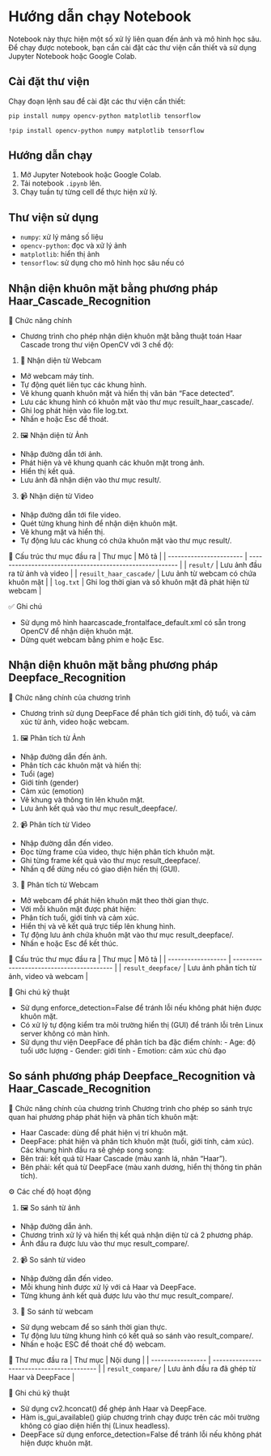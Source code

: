 # Hướng dẫn chạy Notebook

Notebook này thực hiện một số xử lý liên quan đến ảnh và mô hình học sâu. Để chạy được notebook, bạn cần cài đặt các thư viện cần thiết và sử dụng Jupyter Notebook hoặc Google Colab.

## Cài đặt thư viện

Chạy đoạn lệnh sau để cài đặt các thư viện cần thiết:

```bash
pip install numpy opencv-python matplotlib tensorflow
```

```hoặc trực tiếp từ Jupyter Notebook 
!pip install opencv-python numpy matplotlib tensorflow
```

## Hướng dẫn chạy

1. Mở Jupyter Notebook hoặc Google Colab.
2. Tải notebook `.ipynb` lên.
3. Chạy tuần tự từng cell để thực hiện xử lý.

## Thư viện sử dụng

- `numpy`: xử lý mảng số liệu
- `opencv-python`: đọc và xử lý ảnh
- `matplotlib`: hiển thị ảnh
- `tensorflow`: sử dụng cho mô hình học sâu nếu có


## Nhận diện khuôn mặt bằng phương pháp Haar_Cascade_Recognition

🧠 Chức năng chính
- Chương trình cho phép nhận diện khuôn mặt bằng thuật toán Haar Cascade trong thư viện OpenCV với 3 chế độ:

1. 🎥 Nhận diện từ Webcam
- Mở webcam máy tính.
- Tự động quét liên tục các khung hình.
- Vẽ khung quanh khuôn mặt và hiển thị văn bản “Face detected”.
- Lưu các khung hình có khuôn mặt vào thư mục resuilt_haar_cascade/.
- Ghi log phát hiện vào file log.txt.
- Nhấn e hoặc Esc để thoát.

2. 🖼️ Nhận diện từ Ảnh
- Nhập đường dẫn tới ảnh.
- Phát hiện và vẽ khung quanh các khuôn mặt trong ảnh.
- Hiển thị kết quả.
- Lưu ảnh đã nhận diện vào thư mục result/.

3. 📹 Nhận diện từ Video
- Nhập đường dẫn tới file video.
- Quét từng khung hình để nhận diện khuôn mặt.
- Vẽ khung mặt và hiển thị.
- Tự động lưu các khung có chứa khuôn mặt vào thư mục result/.

📂 Cấu trúc thư mục đầu ra
| Thư mục                 | Mô tả                                                    |
| ----------------------- | -------------------------------------------------------- |
| `result/`               | Lưu ảnh đầu ra từ ảnh và video                           |
| `resuilt_haar_cascade/` | Lưu ảnh từ webcam có chứa khuôn mặt                      |
| `log.txt`               | Ghi log thời gian và số khuôn mặt đã phát hiện từ webcam |


✅ Ghi chú
- Sử dụng mô hình haarcascade_frontalface_default.xml có sẵn trong OpenCV để nhận diện khuôn mặt.
- Dừng quét webcam bằng phím e hoặc Esc.

## Nhận diện khuôn mặt bằng phương pháp Deepface_Recognition
🧠 Chức năng chính của chương trình
- Chương trình sử dụng DeepFace để phân tích giới tính, độ tuổi, và cảm xúc từ ảnh, video hoặc webcam.

1. 🖼️ Phân tích từ Ảnh
- Nhập đường dẫn đến ảnh.
- Phân tích các khuôn mặt và hiển thị:
- Tuổi (age)
- Giới tính (gender)
- Cảm xúc (emotion)
- Vẽ khung và thông tin lên khuôn mặt.
- Lưu ảnh kết quả vào thư mục result_deepface/.

2. 📹 Phân tích từ Video
- Nhập đường dẫn đến video.
- Đọc từng frame của video, thực hiện phân tích khuôn mặt.
- Ghi từng frame kết quả vào thư mục result_deepface/.
- Nhấn q để dừng nếu có giao diện hiển thị (GUI).

3. 🎥 Phân tích từ Webcam
- Mở webcam để phát hiện khuôn mặt theo thời gian thực.
- Với mỗi khuôn mặt được phát hiện:
- Phân tích tuổi, giới tính và cảm xúc.
- Hiển thị và vẽ kết quả trực tiếp lên khung hình.
- Tự động lưu ảnh chứa khuôn mặt vào thư mục result_deepface/.
- Nhấn e hoặc Esc để kết thúc.

📂 Cấu trúc thư mục đầu ra
| Thư mục            | Mô tả                                     |
| ------------------ | ----------------------------------------- |
| `result_deepface/` | Lưu ảnh phân tích từ ảnh, video và webcam |


🧩 Ghi chú kỹ thuật
- Sử dụng enforce_detection=False để tránh lỗi nếu không phát hiện được khuôn mặt.
- Có xử lý tự động kiểm tra môi trường hiển thị (GUI) để tránh lỗi trên Linux server không có màn hình.
- Sử dụng thư viện DeepFace để phân tích ba đặc điểm chính:
        - Age: độ tuổi ước lượng
        - Gender: giới tính
        - Emotion: cảm xúc chủ đạo

## So sánh phương pháp Deepface_Recognition và Haar_Cascade_Recognition
🧠 Chức năng chính của chương trình
Chương trình cho phép so sánh trực quan hai phương pháp phát hiện và phân tích khuôn mặt:
 - Haar Cascade: dùng để phát hiện vị trí khuôn mặt.
 - DeepFace: phát hiện và phân tích khuôn mặt (tuổi, giới tính, cảm xúc).
Các khung hình đầu ra sẽ ghép song song:
 - Bên trái: kết quả từ Haar Cascade (màu xanh lá, nhãn “Haar”).
 - Bên phải: kết quả từ DeepFace (màu xanh dương, hiển thị thông tin phân tích).

⚙️ Các chế độ hoạt động
1. 🖼️ So sánh từ ảnh
- Nhập đường dẫn ảnh.
- Chương trình xử lý và hiển thị kết quả nhận diện từ cả 2 phương pháp.
- Ảnh đầu ra được lưu vào thư mục result_compare/.

2. 📹 So sánh từ video
- Nhập đường dẫn đến video.
- Mỗi khung hình được xử lý với cả Haar và DeepFace.
- Từng khung ảnh kết quả được lưu vào thư mục result_compare/.

3. 🎥 So sánh từ webcam
- Sử dụng webcam để so sánh thời gian thực.
- Tự động lưu từng khung hình có kết quả so sánh vào result_compare/.
- Nhấn e hoặc ESC để thoát chế độ webcam.

📂 Thư mục đầu ra
| Thư mục           | Nội dung                                   |
| ----------------- | ------------------------------------------ |
| `result_compare/` | Lưu ảnh đầu ra đã ghép từ Haar và DeepFace |


🧩 Ghi chú kỹ thuật
- Sử dụng cv2.hconcat() để ghép ảnh Haar và DeepFace.
- Hàm is_gui_available() giúp chương trình chạy được trên các môi trường không có giao diện hiển thị (Linux headless).
- DeepFace sử dụng enforce_detection=False để tránh lỗi nếu không phát hiện được khuôn mặt.